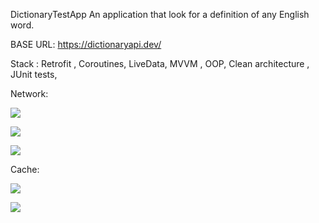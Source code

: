 DictionaryTestApp An application that look for a definition of any English word.

BASE URL: https://dictionaryapi.dev/

Stack : Retrofit , Coroutines, LiveData, MVVM , OOP, Clean architecture , JUnit tests,

Network:


![](https://media.giphy.com/media/o1OulQCBqZ1n3yeA2h/giphy.gif)

![](https://media.giphy.com/media/fKQWgUX6Ehc8lmaBa8/giphy.gif)

![](https://media.giphy.com/media/ZFra7NRPwWoNrUCkyH/giphy.gif)

Cache:


![](https://media.giphy.com/media/vUzhzTMJc2UuouH89o/giphy.gif)

![](https://media.giphy.com/media/3shylPtDqSS4luu3he/giphy.gif)

